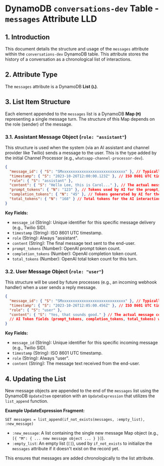 # DynamoDB `conversations-dev` Table - `messages` Attribute LLD

## 1. Introduction

This document details the structure and usage of the `messages` attribute within the `conversations-dev` DynamoDB table. This attribute stores the history of a conversation as a chronological list of interactions.

## 2. Attribute Type

The `messages` attribute is a DynamoDB **List (`L`)**. 

## 3. List Item Structure

Each element appended to the `messages` list is a DynamoDB **Map (`M`)** representing a single message turn. The structure of this Map depends on the role (sender) of the message.

### 3.1. Assistant Message Object (`role: "assistant"`)

This structure is used when the system (via an AI assistant and channel provider like Twilio) sends a message to the user. This is the type added by the initial Channel Processor (e.g., `whatsapp-channel-processor-dev`).

```json
{
  "message_id": { "S": "SMxxxxxxxxxxxxxxxxxxxxxxxxxxxxx" }, // Typically the Channel Provider's Message SID (e.g., Twilio SID)
  "timestamp": { "S": "2023-10-26T12:00:00.123Z" }, // ISO 8601 UTC timestamp of when the message was processed/sent
  "role": { "S": "assistant" },
  "content": { "S": "Hello Lee, this is Carol..." }, // The actual message content sent to the user
  "prompt_tokens": { "N": "123" }, // Tokens used by AI for the prompt/context
  "completion_tokens": { "N": "45" }, // Tokens generated by AI for the response
  "total_tokens": { "N": "168" } // Total tokens for the AI interaction generating this message
}
```

**Key Fields:**
*   `message_id` (String): Unique identifier for this specific message delivery (e.g., Twilio SID).
*   `timestamp` (String): ISO 8601 UTC timestamp.
*   `role` (String): Always "assistant".
*   `content` (String): The final message text sent to the end-user.
*   `prompt_tokens` (Number): OpenAI prompt token count.
*   `completion_tokens` (Number): OpenAI completion token count.
*   `total_tokens` (Number): OpenAI total token count for this turn.

### 3.2. User Message Object (`role: "user"`)

This structure will be used by future processes (e.g., an incoming webhook handler) when a user sends a reply message.

```json
{
  "message_id": { "S": "SMxxxxxxxxxxxxxxxxxxxxxxxxxxxxx" }, // Typically the Channel Provider's Message SID (e.g., Twilio SID of the incoming message)
  "timestamp": { "S": "2023-10-26T12:05:00.456Z" }, // ISO 8601 UTC timestamp of when the message was received
  "role": { "S": "user" },
  "content": { "S": "Yes, that sounds good." } // The actual message content received from the user
  // AI Token fields (prompt_tokens, completion_tokens, total_tokens) would likely be NULL or omitted for user messages.
}
```

**Key Fields:**
*   `message_id` (String): Unique identifier for this specific incoming message (e.g., Twilio SID).
*   `timestamp` (String): ISO 8601 UTC timestamp.
*   `role` (String): Always "user".
*   `content` (String): The message text received from the end-user.

## 4. Updating the List

New message objects are appended to the end of the `messages` list using the DynamoDB `UpdateItem` operation with an `UpdateExpression` that utilizes the `list_append` function.

**Example UpdateExpression Fragment:**

`SET messages = list_append(if_not_exists(messages, :empty_list), :new_message)`

*   `:new_message`: A list containing the single new message Map object (e.g., `[{ "M": { ... new message object ... } }]`).
*   `:empty_list`: An empty list (`[]`), used by `if_not_exists` to initialize the `messages` attribute if it doesn't exist on the record yet.

This ensures that messages are added chronologically to the list attribute. 